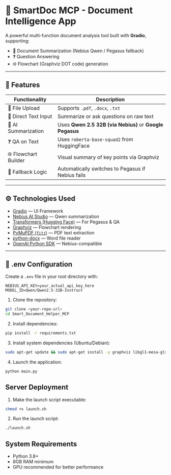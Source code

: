 # 🧠 SmartDoc MCP - Document Intelligence App

A powerful multi-function document analysis tool built with **Gradio**, supporting:

- 📄 Document Summarization (Nebius Qwen / Pegasus fallback)
- ❓ Question Answering
- 🌐 Flowchart (Graphviz DOT code) generation

---

## 🚀 Features

| Functionality         | Description |
|-----------------------|-------------|
| 📂 File Upload        | Supports `.pdf`, `.docx`, `.txt` |
| 📝 Direct Text Input  | Summarize or ask questions on raw text |
| 📄 AI Summarization   | Uses **Qwen 2.5 32B (via Nebius)** or **Google Pegasus** |
| ❓ QA on Text         | Uses `roberta-base-squad2` from HuggingFace |
| 🌐 Flowchart Builder  | Visual summary of key points via Graphviz |
| 🔁 Fallback Logic     | Automatically switches to Pegasus if Nebius fails |

---

## ⚙️ Technologies Used

- [Gradio](https://gradio.app/) — UI Framework
- [Nebius AI Studio](https://studio.nebius.com/) — Qwen summarization
- [Transformers (Hugging Face)](https://huggingface.co/) — For Pegasus & QA
- [Graphviz](https://graphviz.org/) — Flowchart rendering
- [PyMuPDF (`fitz`)](https://pymupdf.readthedocs.io/) — PDF text extraction
- [python-docx](https://python-docx.readthedocs.io/) — Word file reader
- [OpenAI Python SDK](https://github.com/openai/openai-python) — Nebius-compatible

---

## 🔐 .env Configuration

Create a `.env` file in your root directory with:

```env
NEBIUS_API_KEY=your_actual_api_key_here
MODEL_ID=Qwen/Qwen2.5-32B-Instruct
```

1. Clone the repository:
```bash
git clone <your-repo-url>
cd Smart_Document_Helper_MCP
```

2. Install dependencies:
```bash
pip install -r requirements.txt
```

3. Install system dependencies (Ubuntu/Debian):
```bash
sudo apt-get update && sudo apt-get install -y graphviz libgl1-mesa-glx libglib2.0-0
```

4. Launch the application:
```bash
python main.py
```


## Server Deployment

1. Make the launch script executable:
```bash
chmod +x launch.sh
```

2. Run the launch script:
```bash
./launch.sh
```

## System Requirements
- Python 3.8+
- 8GB RAM minimum
- GPU recommended for better performance
